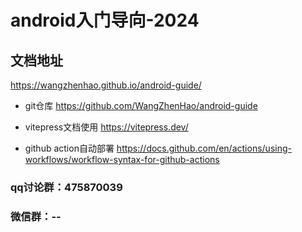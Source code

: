 # android入门导向-2024

## 文档地址
https://wangzhenhao.github.io/android-guide/

- git仓库
https://github.com/WangZhenHao/android-guide


- vitepress文档使用
https://vitepress.dev/

- github action自动部署
https://docs.github.com/en/actions/using-workflows/workflow-syntax-for-github-actions


### qq讨论群：475870039
### 微信群：--

